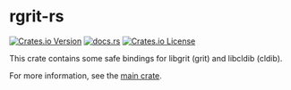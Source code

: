 # rgrit-rs

[![Crates.io Version](https://img.shields.io/crates/v/rgrit-rs)](https://crates.io/crates/rgrit-rs)
[![docs.rs](https://img.shields.io/docsrs/rgrit-rs)](https://docs.rs/rgrit-rs)
[![Crates.io License](https://img.shields.io/crates/l/rgrit-rs)](https://crates.io/crates/rgrit-rs)


This crate contains some safe bindings for libgrit (grit) and libcldib (cldib).

For more information, see the [main crate](https://github.com/not-jan/rgrit).
